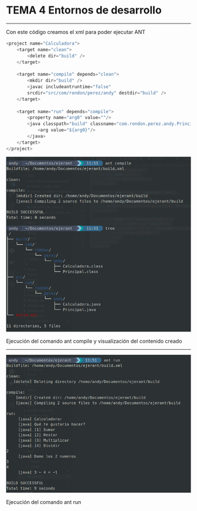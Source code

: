 # **TEMA 4 Entornos de desarrollo**

---

Con este código creamos el xml para poder ejecutar ANT

```java
<project name="Calculadora">
    <target name="clean">
        <delete dir="build" />
    </target>

    <target name="compile" depends="clean">
        <mkdir dir="build" />
        <javac includeantruntime="false" 
        srcdir="src/com/rondon/perez/andy" destdir="build" />
    </target>

    <target name="run" depends="compile">
        <property name="arg0" value=""/>
        <java classpath="build" classname="com.rondon.perez.andy.Principal">
            <arg value="${arg0}"/>
        </java>
    </target>
</project>
```

![ant1](../../recursos/EDDtema4/ant.png)

Ejecución del comando ant compile y visualización del contenido creado

---

![ant2](../../recursos/EDDtema4/ant2.png)

Ejecución del comando ant run
